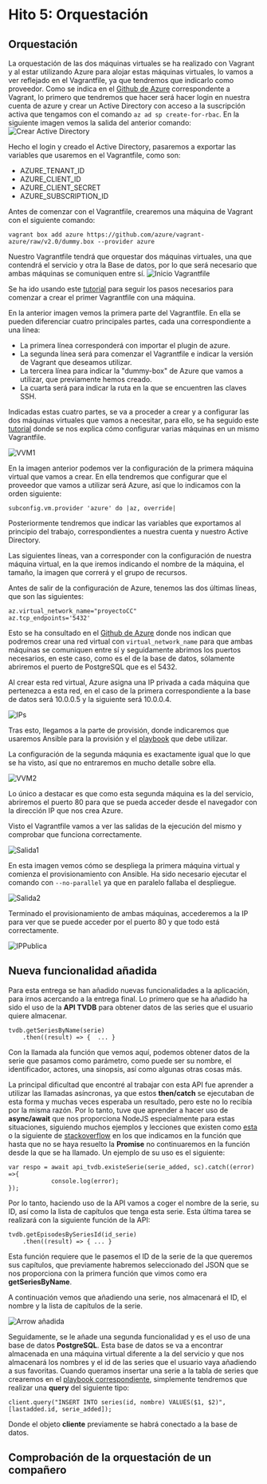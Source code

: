 # Hito 5: Orquestación

## Orquestación

La orquestación de las dos máquinas virtuales se ha realizado con Vagrant y al estar utilizando Azure para alojar estas máquinas virtuales, lo vamos a ver reflejado en el Vagrantfile, ya que tendremos que indicarlo como proveedor.
Como se indica en el [Github de Azure](https://github.com/Azure/vagrant-azure) correspondente a Vagrant, lo primero que tendremos que hacer será hacer login en nuestra cuenta de azure y crear un Active Directory con acceso a la suscripción activa que tengamos con el comando ``` az ad sp create-for-rbac ```.
En la siguiente imagen vemos la salida del anterior comando:
![Crear Active Directory](./imagenes/hito5/createAD.png)

Hecho el login y creado el Active Directory, pasaremos a exportar las variables que usaremos en el Vagrantfile, como son: 
- AZURE_TENANT_ID
- AZURE_CLIENT_ID
- AZURE_CLIENT_SECRET
- AZURE_SUBSCRIPTION_ID


Antes de comenzar con el Vagrantfile, crearemos una máquina de Vagrant con el siguiente comando:
	
	vagrant box add azure https://github.com/azure/vagrant-azure/raw/v2.0/dummy.box --provider azure

Nuestro Vagrantfile tendrá que orquestar dos máquinas virtuales, una que contendrá el servicio y otra la Base de datos, por lo que será necesario que ambas máquinas se comuniquen entre sí.
![Inicio Vagrantfile](./imagenes/hito5/vagrant1.png)

Se ha ido usando este [tutorial](https://blog.scottlowe.org/2017/12/11/using-vagrant-with-azure/) para seguir los pasos necesarios para comenzar a crear el primer Vagrantfile con una máquina.

En la anterior imagen vemos la primera parte del Vagrantfile.
En ella se pueden diferenciar cuatro principales partes, cada una correspondiente a una línea:
- La primera línea corresponderá con importar el plugin de azure.
- La segunda línea será para comenzar el Vagrantfile e indicar la versión de Vagrant que deseamos utilizar.
- La tercera línea para indicar la "dummy-box" de Azure que vamos a utilizar, que previamente hemos creado.
- La cuarta será para indicar la ruta en la que se encuentren las claves SSH.

Indicadas estas cuatro partes, se va a proceder a crear y a configurar las dos máquinas virtuales que vamos a necesitar, para ello, se ha seguido este [tutorial](https://www.vagrantup.com/docs/multi-machine/) donde se nos explica cómo configurar varias máquinas en un mismo Vagrantfile.

![VVM1](./imagenes/hito5/vagrantVM1.png)

En la imagen anterior podemos ver la configuración de la primera máquina virtual que vamos a crear.
En ella tendremos que configurar que el proveedor que vamos a utilizar será Azure, así que lo indicamos con la orden siguiente:
	
	subconfig.vm.provider 'azure' do |az, override|

Posteriormente tendremos que indicar las variables que exportamos al principio del trabajo, correspondientes a nuestra cuenta y nuestro Active Directory.

Las siguientes líneas, van a corresponder con la configuración de nuestra máquina virtual, en la que iremos indicando el nombre de la máquina, el tamaño, la imagen que correrá y el grupo de recursos.

Antes de salir de la configuración de Azure, tenemos las dos últimas líneas, que son las siguientes:

	az.virtual_network_name="proyectoCC"
	az.tcp_endpoints='5432'

Esto se ha consultado en el [Github de Azure](https://github.com/Azure/vagrant-azure) donde nos indican que podremos crear una red virtual con ``` virtual_network_name ``` para que ambas máquinas se comuniquen entre sí y seguidamente abrimos los puertos necesarios, en este caso, como es el de la base de datos, sólamente abriremos el puerto de PostgreSQL que es el 5432.

Al crear esta red virtual, Azure asigna una IP privada a cada máquina que pertenezca a esta red, en el caso de la primera correspondiente a la base de datos será 10.0.0.5 y la siguiente será 10.0.0.4.

![IPs](./imagenes/hito5/IPsPrivadas.png)


Tras esto, llegamos a la parte de provisión, donde indicaremos que usaremos Ansible para la provisión y el [playbook](https://github.com/samahetfield/PersonalCC-1819/blob/master/orquestacion/postgre.yml) que debe utilizar.

La configuración de la segunda máqunia es exactamente igual que lo que se ha visto, así que no entraremos en mucho detalle sobre ella.

![VVM2](./imagenes/hito5/vagrantVM2.png)

Lo único a destacar es que como esta segunda máquina es la del servicio, abriremos el puerto 80 para que se pueda acceder desde el navegador con la dirección IP que nos crea Azure.

Visto el Vagrantfile vamos a ver las salidas de la ejecución del mismo y comprobar que funciona correctamente.

![Salida1](./imagenes/hito5/salidaVagrant1.png)

En esta imagen vemos cómo se despliega la primera máquina virtual y comienza el provisionamiento con Ansible. Ha sido necesario ejecutar el comando con ``` --no-parallel ``` ya que en paralelo fallaba el despliegue.

![Salida2](./imagenes/hito5/salidaVagrant2.png)

Terminado el provisionamiento de ambas máquinas, accederemos a la IP para ver que se puede acceder por el puerto 80 y que todo está correctamente.

![IPPublica](./imagenes/hito5/IPPublica.png)


## Nueva funcionalidad añadida

Para esta entrega se han añadido nuevas funcionalidades a la aplicación, para irnos acercando a la entrega final.
Lo primero que se ha añadido ha sido el uso de la **API TVDB** para obtener datos de las series que el usuario quiere almacenar.

	tvdb.getSeriesByName(serie)
    	.then((result) => {	 ... }

Con la llamada ala función que vemos aquí, podemos obtener datos de la serie que pasamos como parámetro, como puede ser su nombre, el identificador, actores, una sinopsis, así como algunas otras cosas más.

La principal dificultad que encontré al trabajar con esta API fue aprender a utilizar las llamadas asíncronas, ya que estos **then/catch** se ejecutaban de esta forma y muchas veces esperaba un resultado, pero este no lo recibía por la misma razón. Por lo tanto, tuve que aprender a hacer uso de **async/await** que nos proporciona NodeJS especialmente para estas situaciones, siguiendo muchos ejemplos y lecciones que existen como [esta](https://javascript.info/async-await) o la siguiente de [stackoverflow](https://stackoverflow.com/questions/28921127/how-to-wait-for-a-javascript-promise-to-resolve-before-resuming-function) en los que indicamos en la función que hasta que no se haya resuelto la **Promise** no continuaremos en la función desde la que se ha llamado.
Un ejemplo de su uso es el siguiente:

	var respo = await api_tvdb.existeSerie(serie_added, sc).catch((error) =>{
				console.log(error);
	});

Por lo tanto, haciendo uso de la API vamos a coger el nombre de la serie, su ID, así como la lista de capítulos que tenga esta serie. Esta última tarea se realizará con la siguiente función de la API:

	tvdb.getEpisodesBySeriesId(id_serie)
		.then((result) => { ... }

Esta función requiere que le pasemos el ID de la serie de la que queremos sus capítulos, que previamente habremos seleccionado del JSON que se nos proporciona con la primera función que vimos como era **getSeriesByName**.

A continuación vemos que añadiendo una serie, nos almacenará el ID, el nombre y la lista de capítulos de la serie.

![Arrow añadida](./imagenes/hito5/Arrow.png)


Seguidamente, se le añade una segunda funcionalidad y es el uso de una base de datos **PostgreSQL**. Esta base de datos se va a encontrar almacenada en una máquina virtual diferente a la del servicio y que nos almacenará los nombres y el id de las series que el usuario vaya añadiendo a sus favoritas.
Cuando queramos insertar una serie a la tabla de series que crearemos en el [playbook correspondiente](https://github.com/samahetfield/PersonalCC-1819/blob/master/orquestacion/postgre.yml), simplemente tendremos que realizar una **query** del siguiente tipo:

	client.query("INSERT INTO series(id, nombre) VALUES($1, $2)", [lastadded.id, serie_added]);

Donde el objeto **cliente** previamente se habrá conectado a la base de datos.


## Comprobación de la orquestación de un compañero